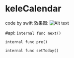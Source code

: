 # keleCalendar
code by swift
效果图:
![Alt text](http://ww1.sinaimg.cn/bmiddle/44f5bdddgw1et8fiscpgrj20dc0mtq4k.jpg)

#api: 
`internal func next()`
  
`internal func pre()`

`internal func setToday()`

